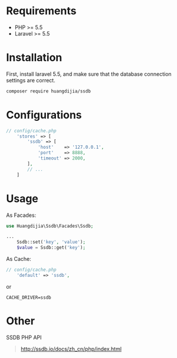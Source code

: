# Requirements

* PHP >= 5.5
* Laravel >= 5.5

# Installation

First, install laravel 5.5, and make sure that the database connection settings are correct.

~~~bash
composer require huangdijia/ssdb
~~~

# Configurations

~~~php
// config/cache.php
    'stores' => [
        'ssdb' => [
            'host'    => '127.0.0.1',
            'port'    => 8888,
            'timeout' => 2000,
        ],
        // ...
    ]
~~~

# Usage

As Facades:

~~~php
use Huangdijia\Ssdb\Facades\Ssdb;

...
    Ssdb::set('key', 'value');
    $value = Ssdb::get('key');
~~~

As Cache:

~~~php
// config/cache.php
    'default' => 'ssdb',
~~~

or

~~~env
CACHE_DRIVER=ssdb
~~~

# Other

SSDB PHP API

> http://ssdb.io/docs/zh_cn/php/index.html